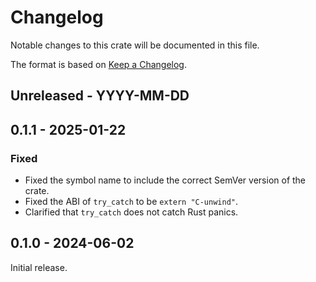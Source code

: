 # Changelog

Notable changes to this crate will be documented in this file.

The format is based on [Keep a Changelog](https://keepachangelog.com/en/1.0.0/).

## Unreleased - YYYY-MM-DD


## 0.1.1 - 2025-01-22

### Fixed
* Fixed the symbol name to include the correct SemVer version of the crate.
* Fixed the ABI of `try_catch` to be `extern "C-unwind"`.
* Clarified that `try_catch` does not catch Rust panics.


## 0.1.0 - 2024-06-02

Initial release.
